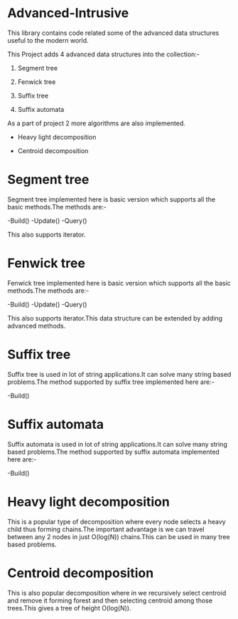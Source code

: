 # Advanced-Intrusive
This library contains code related some of the advanced data structures useful to the modern world.

This Project adds 4 advanced data structures into the collection:-

1) Segment tree

2) Fenwick tree

3) Suffix tree

4) Suffix automata

As a part of project 2 more algorithms are also implemented.

- Heavy light decomposition

- Centroid decomposition

# Segment tree

Segment tree implemented here is basic version which supports all the basic methods.The methods are:-

-Build()
-Update()
-Query()

This also supports iterator.

# Fenwick tree

Fenwick tree implemented here is basic version which supports all the basic methods.The methods are:-

-Build()
-Update()
-Query()

This also supports iterator.This data structure can be extended by adding advanced methods.

# Suffix tree

Suffix tree is used in lot of string applications.It can solve many string based problems.The method supported by suffix tree implemented here are:-

-Build()

# Suffix automata

Suffix automata is used in lot of string applications.It can solve many string based problems.The method supported by suffix automata implemented here are:-

-Build()

# Heavy light decomposition

This is a popular type of decomposition where every node selects a heavy child thus forming chains.The important advantage is we can travel between any 2 nodes in just O(log(N)) chains.This can be used in many tree based problems.

# Centroid decomposition

This is also popular decomposition where in we recursively select centroid and remove it forming forest and then selecting centroid among those trees.This gives a tree of height O(log(N)). 









